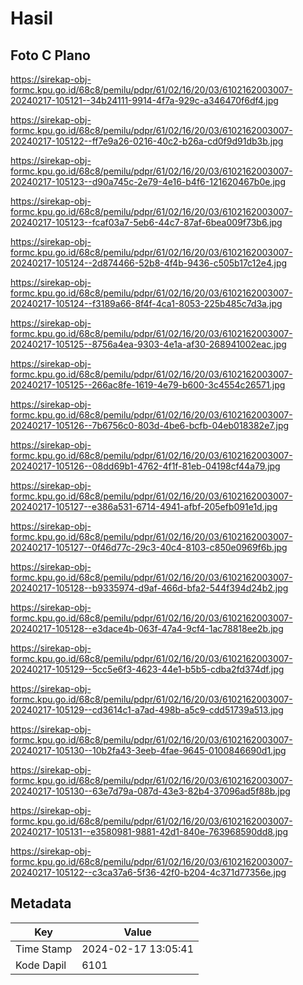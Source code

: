 # Hasil

## Foto C Plano

https://sirekap-obj-formc.kpu.go.id/68c8/pemilu/pdpr/61/02/16/20/03/6102162003007-20240217-105121--34b24111-9914-4f7a-929c-a346470f6df4.jpg

https://sirekap-obj-formc.kpu.go.id/68c8/pemilu/pdpr/61/02/16/20/03/6102162003007-20240217-105122--ff7e9a26-0216-40c2-b26a-cd0f9d91db3b.jpg

https://sirekap-obj-formc.kpu.go.id/68c8/pemilu/pdpr/61/02/16/20/03/6102162003007-20240217-105123--d90a745c-2e79-4e16-b4f6-121620467b0e.jpg

https://sirekap-obj-formc.kpu.go.id/68c8/pemilu/pdpr/61/02/16/20/03/6102162003007-20240217-105123--fcaf03a7-5eb6-44c7-87af-6bea009f73b6.jpg

https://sirekap-obj-formc.kpu.go.id/68c8/pemilu/pdpr/61/02/16/20/03/6102162003007-20240217-105124--2d874466-52b8-4f4b-9436-c505b17c12e4.jpg

https://sirekap-obj-formc.kpu.go.id/68c8/pemilu/pdpr/61/02/16/20/03/6102162003007-20240217-105124--f3189a66-8f4f-4ca1-8053-225b485c7d3a.jpg

https://sirekap-obj-formc.kpu.go.id/68c8/pemilu/pdpr/61/02/16/20/03/6102162003007-20240217-105125--8756a4ea-9303-4e1a-af30-268941002eac.jpg

https://sirekap-obj-formc.kpu.go.id/68c8/pemilu/pdpr/61/02/16/20/03/6102162003007-20240217-105125--266ac8fe-1619-4e79-b600-3c4554c26571.jpg

https://sirekap-obj-formc.kpu.go.id/68c8/pemilu/pdpr/61/02/16/20/03/6102162003007-20240217-105126--7b6756c0-803d-4be6-bcfb-04eb018382e7.jpg

https://sirekap-obj-formc.kpu.go.id/68c8/pemilu/pdpr/61/02/16/20/03/6102162003007-20240217-105126--08dd69b1-4762-4f1f-81eb-04198cf44a79.jpg

https://sirekap-obj-formc.kpu.go.id/68c8/pemilu/pdpr/61/02/16/20/03/6102162003007-20240217-105127--e386a531-6714-4941-afbf-205efb091e1d.jpg

https://sirekap-obj-formc.kpu.go.id/68c8/pemilu/pdpr/61/02/16/20/03/6102162003007-20240217-105127--0f46d77c-29c3-40c4-8103-c850e0969f6b.jpg

https://sirekap-obj-formc.kpu.go.id/68c8/pemilu/pdpr/61/02/16/20/03/6102162003007-20240217-105128--b9335974-d9af-466d-bfa2-544f394d24b2.jpg

https://sirekap-obj-formc.kpu.go.id/68c8/pemilu/pdpr/61/02/16/20/03/6102162003007-20240217-105128--e3dace4b-063f-47a4-9cf4-1ac78818ee2b.jpg

https://sirekap-obj-formc.kpu.go.id/68c8/pemilu/pdpr/61/02/16/20/03/6102162003007-20240217-105129--5cc5e6f3-4623-44e1-b5b5-cdba2fd374df.jpg

https://sirekap-obj-formc.kpu.go.id/68c8/pemilu/pdpr/61/02/16/20/03/6102162003007-20240217-105129--cd3614c1-a7ad-498b-a5c9-cdd51739a513.jpg

https://sirekap-obj-formc.kpu.go.id/68c8/pemilu/pdpr/61/02/16/20/03/6102162003007-20240217-105130--10b2fa43-3eeb-4fae-9645-0100846690d1.jpg

https://sirekap-obj-formc.kpu.go.id/68c8/pemilu/pdpr/61/02/16/20/03/6102162003007-20240217-105130--63e7d79a-087d-43e3-82b4-37096ad5f88b.jpg

https://sirekap-obj-formc.kpu.go.id/68c8/pemilu/pdpr/61/02/16/20/03/6102162003007-20240217-105131--e3580981-9881-42d1-840e-763968590dd8.jpg

https://sirekap-obj-formc.kpu.go.id/68c8/pemilu/pdpr/61/02/16/20/03/6102162003007-20240217-105122--c3ca37a6-5f36-42f0-b204-4c371d77356e.jpg


## Metadata

| Key        | Value               |
| ---------- | ------------------- |
| Time Stamp | 2024-02-17 13:05:41 |
| Kode Dapil | 6101                |



